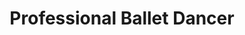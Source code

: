 ---
name: "Ivy Nathanail"
title: "Professional Ballet Dancer"
contribution: "Understanding of the Athenian Dancing Scene"
avatar: images/collaborators/ivy.jpg
---